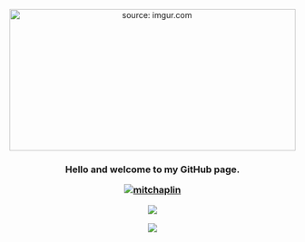 <p align="center">
<img src="https://i.imgur.com/iby7fcY.jpeg" title="source: imgur.com" width="100%" height="250" />
</p>

<h3 align="center">Hello and welcome to my GitHub page.</br>

<p align="center">
  <a href="https://github.com/anuraghazra/github-readme-stats"><img src="https://github-readme-stats-sigma-five.vercel.app/api/top-langs?username=mitchaplin&count_private=true&theme=tokyonight&layout=compact" alt="mitchaplin" /></a>
</p>

<p align="center">
  <a href="https://github.com/anuraghazra/github-readme-stats"><img src="https://github-readme-stats-sigma-five.vercel.app/api?username=mitchaplin&count_private=true&show_icons=true&theme=tokyonight"></a>
</p>
  
<p align="center">
  <a href="https://git.io/streak-stats"><img src="http://github-readme-streak-stats.herokuapp.com?user=mitchaplin&count_private=true&theme=tokyonight&hide_border=true&date_format=%5BY.%5Dn.j"/></a>
</p>
